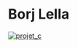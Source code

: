 # Borj Lella
[![projet_c](https://img.youtube.com/vi/GTxBm08Dnow/0.jpg)](https://www.youtube.com/watch?v=GTxBm08Dnow)

